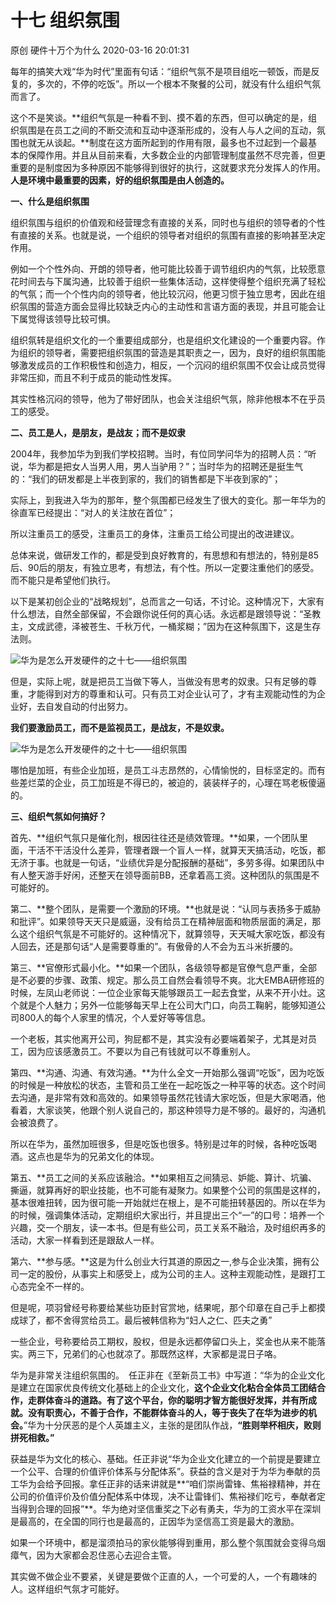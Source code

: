 十七 组织氛围
===================

原创 硬件十万个为什么 2020-03-16 20:01:31

每年的搞笑大戏“华为时代”里面有句话：“组织气氛不是项目组吃一顿饭，而是反复的，多次的，不停的吃饭”。所以一个根本不聚餐的公司，就没有什么组织气氛而言了。

  

这个不是笑谈。**组织气氛是一种看不到、摸不着的东西，但可以确定的是，组织氛围是在员工之间的不断交流和互动中逐渐形成的，没有人与人之间的互动，氛围也就无从谈起。**制度在这方面所起到的作用有限，最多也不过起到一个最基本的保障作用。并且从目前来看，大多数企业的内部管理制度虽然不尽完善，但更重要的是制度因为多种原因不能够得到很好的执行，这就要求充分发挥人的作用。**人是环境中最重要的因素，好的组织氛围是由人创造的。**

  

**一、什么是组织氛围**

组织氛围与组织的价值观和经营理念有直接的关系，同时也与组织的领导者的个性有直接的关系。也就是说，一个组织的领导者对组织的氛围有直接的影响甚至决定作用。

例如一个个性外向、开朗的领导者，他可能比较善于调节组织内的气氛，比较愿意花时间去与下属沟通，比较善于组织一些集体活动，这样使得整个组织充满了轻松的气氛；而一个个性内向的领导者，他比较沉闷，他更习惯于独立思考，因此在组织氛围的营造方面会显得比较缺乏内心的主动性和言语方面的表现，并且可能会让下属觉得该领导比较可惧。

组织氛转是组织文化的一个重要组成部分，也是组织文化建设的一个重要内容。作为组织的领导者，需要把组织氛围的营造是其职责之一，因为，良好的组织氛围能够激发成员的工作积极性和创造力，相反，一个沉闷的组织氛围不仅会让成员觉得非常压抑，而且不利于成员的能动性发挥。

其实性格沉闷的领导，他为了带好团队，也会关注组织气氛，除非他根本不在乎员工的感受。

  

**二、员工是人，是朋友，是战友；而不是奴隶**

2004年，我参加华为到我们学校招聘。当时，有位同学问华为的招聘人员：“听说，华为都是把女人当男人用，男人当驴用？”；当时华为的招聘还是挺生气的：“我们的研发都是上半夜到家的，我们的销售都是下半夜到家的”；

实际上，到我进入华为的那年，整个氛围都已经发生了很大的变化。那一年华为的徐直军已经提出：“对人的关注放在首位”；

所以注重员工的感受，注重员工的身体，注重员工给公司提出的改进建议。

总体来说，做研发工作的，都是受到良好教育的，有思想和有想法的，特别是85后、90后的朋友，有独立思考，有想法，有个性。所以一定要注重他们的感受。而不能只是希望他们执行。

以下是某初创企业的“战略规划”，总而言之一句话，不讨论。这种情况下，大家有什么想法，自然全部保留，不会跟你说任何的真心话。永远都是跟领导说：“圣教主，文成武德，泽被苍生、千秋万代，一桶浆糊；”因为在这种氛围下，这是生存法则。

![华为是怎么开发硬件的之十七——组织氛围](http://p1.pstatp.com/large/pgc-image/8ef04dad5c01427caf0dcde80b373cd3)

  
但是，实际上呢，就是把员工当做下等人，当做没有思考的奴隶。只有足够的尊重，才能得到对方的尊重和认可。只有员工对企业认可了，才有主观能动性的为企业好，去自发自动的付出努力。

**我们要激励员工，而不是监视员工，是战友，不是奴隶。**

![华为是怎么开发硬件的之十七——组织氛围](http://p1.pstatp.com/large/pgc-image/163de3f44c35453ab9a22e51fcc2b173)

哪怕是加班，有些企业加班，是员工斗志昂然的，心情愉悦的，目标坚定的。而有些差烂菜的企业，员工加班是不得已的，被迫的，装装样子的，心理在骂老板傻逼的。

  

**三、组织气氛如何搞好？**

首先、**组织气氛只是催化剂，根因往往还是绩效管理。**如果，一个团队里面，干活不干活没什么差异，管理者跟一个盲人一样，就算天天搞活动，吃饭，都无济于事。也就是一句话，“业绩优异是分配报酬的基础”，多劳多得。如果团队中有人整天游手好闲，还整天在领导面前BB，还拿着高工资。这种团队的氛围是不可能好的。

第二、**整个团队，是需要一个激励的环境。**也就是说：“认同与表扬多于威胁和批评”。如果领导天天只是威逼，没有给员工在精神层面和物质层面的满足，那么这个组织气氛是不可能好的。这种情况下，就算领导，天天喊大家吃饭，都没有人回去，还是那句话“人是需要尊重的”。有傲骨的人不会为五斗米折腰的。

第三、**官僚形式最小化。**如果一个团队，各级领导都是官僚气息严重，全部是不必要的步骤、政策、规定。那么员工自然会看领导不爽。北大EMBA研修班的时候，左凤山老师说：一位企业家每天能够跟员工一起去食堂，从来不开小灶。这个就是个人魅力；另外一位能够每天早上在公司大门口，向员工鞠躬，能够知道公司800人的每个人家里的情况，个人爱好等等信息。

一个老板，其实他离开公司，狗屁都不是，其实没有必要端着架子，尤其是对员工，因为应该感激员工。不要以为自己有钱就可以不尊重别人。

第四、**沟通、沟通、有效沟通。**为什么全文一开始那么强调“吃饭”，因为吃饭的时候是一种放松的状态，主管和员工坐在一起吃饭之一种平等的状态。这个时间去沟通，是非常有效和高效的。如果领导虽然花钱请大家吃饭，但是大家喝酒，他看着，大家谈笑，他跟个别人说自己的，那这种领导力是不够的。最好的，沟通机会被浪费了。

所以在华为，虽然加班很多，但是吃饭也很多。特别是过年的时候，各种吃饭喝酒。这点也是华为的兄弟文化的体现。

第五、**员工之间的关系应该融洽。**如果相互之间猜忌、妒能、算计、坑骗、撕逼，就算再好的职业技能，也不可能有凝聚力。如果整个公司的氛围是这样的，基本很难扭转，因为很可能一开始就烂在根上，是不可能扭转基因的。所以在华为的时候，强调集体活动，定期组织大家出行，并且提出三个“一”的口号：培养一个兴趣，交一个朋友，读一本书。但是有些公司，员工关系不融洽，及时组织再多的活动，大家一样看到还是跟敌人一样。

第六、**参与感。**这是为什么创业大行其道的原因之一,参与企业决策，拥有公司一定的股份，从事实上和感受上，成为公司的主人。这种主观能动性，是跟打工心态完全不一样的。

但是呢，项羽曾经号称要给某些功臣封官赏地，结果呢，那个印章在自己手上都摸成球了，都不舍得赏给员工。最后被韩信称为“妇人之仁、匹夫之勇”

一些企业，号称要给员工期权，股权，但是永远都停留口头上，奖金也从来不能落实。两三下，兄弟们的心也就凉了。那既然这样，大家都是混日子咯。

  

华为是非常关注组织氛围的。　任正非在《至新员工书》中写道：“华为的企业文化是建立在国家优良传统文化基础上的企业文化，**这个企业文化粘合全体员工团结合作，走群体奋斗的道路。有了这个平台，你的聪明才智方能很好发挥，并有所成就。没有职责心，不善于合作，不能群体奋斗的人，等于丧失了在华为进步的机会。**”华为十分厌恶的是个人英雄主义，主张的是团队作战，**“胜则举杯相庆，败则拼死相救。”**

获益是华为文化的核心、基础。任正非说“华为企业文化建立的一个前提是要建立一个公平、合理的价值评价体系与分配体系”。获益的含义是对于为华为奉献的员工华为会给予回报。拿任正非的话来讲就是**“咱们崇尚雷锋、焦裕禄精神，并在公司的价值评价及价值分配体系中体现，决不让雷锋们、焦裕禄们吃亏，奉献者定当得到合理的回报”**。华为绝对坚信重奖之下必有勇夫，华为的工资水平在深圳是最高的，在全国的同行也是最高的，正因华为坚信高工资是最大的激励。

如果一个环境中，都是溜须拍马的家伙能够得到重用，那么整个氛围就会变得乌烟瘴气，因为大家都会忍住恶心去迎合主管。

  

其实做不做企业不要紧，关键是要做个正直的人，一个可爱的人，一个有趣味的人。这样组织气氛才可能好。